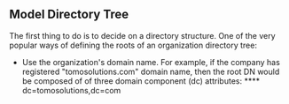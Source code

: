 ## Model Directory Tree
The first thing to do is to decide on a directory structure. One of the very
popular ways of defining the roots of an organization directory tree:
* Use the organization's domain name. For example, if the company has
  registered "tomosolutions.com" domain name, then the root DN would be
composed of of three domain component (dc) attributes:
 **** dc=tomosolutions,dc=com
